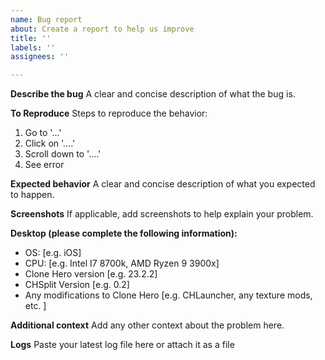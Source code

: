 ```yaml
---
name: Bug report
about: Create a report to help us improve
title: ''
labels: ''
assignees: ''

---
```


**Describe the bug**
A clear and concise description of what the bug is.

**To Reproduce**
Steps to reproduce the behavior:
1. Go to '...'
2. Click on '....'
3. Scroll down to '....'
4. See error

**Expected behavior**
A clear and concise description of what you expected to happen.

**Screenshots**
If applicable, add screenshots to help explain your problem.

**Desktop (please complete the following information):**
 - OS: [e.g. iOS]
 - CPU: [e.g. Intel I7 8700k, AMD Ryzen 9 3900x] 
 - Clone Hero version [e.g. 23.2.2] 
 - CHSplit Version [e.g. 0.2]
 - Any modifications to Clone Hero [e.g. CHLauncher, any texture mods, etc. ] 

**Additional context**
Add any other context about the problem here.

**Logs**
Paste your latest log file here or attach it as a file

